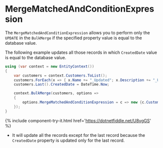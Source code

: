 # MergeMatchedAndConditionExpression

The `MergeMatchedAndConditionExpression` allows you to perform only the `UPDATE` in the `BulkMerge` if the specified property value is equal to the database value. 

The following example updates all those records in which `CreatedDate` value is equal to the database value.

```csharp
using (var context = new EntityContext())
{
    var customers = context.Customers.ToList();
    customers.ForEach(x => { x.Name += "_Updated"; x.Description += "_Updated"; x.ModifiedDate = DateTime.Now; x.IsActive = false; });
    customers.Last().CreatedDate = DateTime.Now;

    context.BulkMerge(customers, options => 
    {
        options.MergeMatchedAndConditionExpression = c => new {c.CustomerID, c.CreatedDate };
    });
}
```

{% include component-try-it.html href='https://dotnetfiddle.net/U8vgGS' %}

 - It will update all the records except for the last record because the `CreatedDate` property is updated only for the last record.
